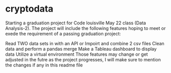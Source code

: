 # cryptodata
Starting a graduation project for Code louisville May 22 class (Data Analysis-2). The project will include the following features hoping to meet or exede the requirement of a passing graduation project:

Read TWO data sets in with an API or Impoirt and combine 2 csv files
Clean data and perform a pandas merge
Make a Tableau dashboard to display data
Utilize a virtual environment
Those features may change or get adjusted in the futre as the project progresses, I will make sure to mention the changes if any in this readme file
